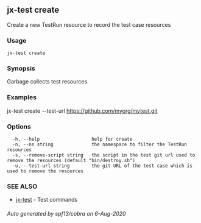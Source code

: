## jx-test create

Create a new TestRun resource to record the test case resources

### Usage

```
jx-test create
```

### Synopsis

Garbage collects test resources

### Examples

  jx-test create --test-url https://github.com/myorg/mytest.git

### Options

```
  -h, --help                   help for create
  -n, --ns string              the namespace to filter the TestRun resources
  -s, --remove-script string   the script in the test git url used to remove the resources (default "bin/destroy.sh")
  -u, --test-url string        the git URL of the test case which is used to remove the resources
```

### SEE ALSO

* [jx-test](jx-test.md)	 - Test commands

###### Auto generated by spf13/cobra on 6-Aug-2020
